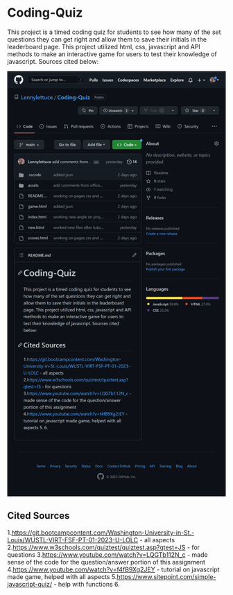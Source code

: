 # Coding-Quiz

This project is a timed coding quiz for students to see how many of the set questions they can get right and allow them to save their initials in the leaderboard page. This project utilized html, css, javascript and API methods to make an interactive game for users to test their knowledge of javascript. Sources cited below:

[![coding-quiz alt text](./assets/screenshot.png)](./assets/screenshot.png)

## Cited Sources
1.https://git.bootcampcontent.com/Washington-University-in-St.-Louis/WUSTL-VIRT-FSF-PT-01-2023-U-LOLC - all aspects
2.https://www.w3schools.com/quiztest/quiztest.asp?qtest=JS - for questions
3.https://www.youtube.com/watch?v=LQGTb112N_c - made sense of the code for the question/answer portion of this assignment
4.https://www.youtube.com/watch?v=f4fB9Xg2JEY - tutorial on javascript made game, helped with all aspects
5.https://www.sitepoint.com/simple-javascript-quiz/ - help with functions
6.
